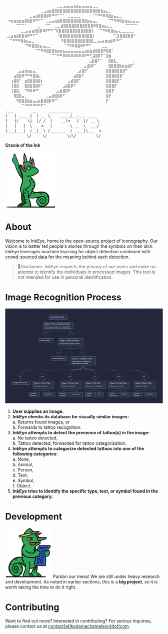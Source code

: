 ```
⠀⠀⠀⠀⠀⠀⠀⠀⠀⠀⠀⠀⠀⠀⠀⠀⠀⠀⠀⣀⣀⣠⣤⣤⣤⣦⣶⣤⣤⣤⣤⣤⣀⣀
⠀⠀⠀⠀⠀⠀⠀⠀⠀⠀⠀⠀⠀⢀⣠⣴⣶⣿⣿⣿⣿⣿⣿⣿⣿⣿⣿⣿⣿⣿⣿⣿⣿⣿⣿⣷⣦⣄⡀
⠀⠀⠀⠀⠀⠀⠀⠀⠀⣀⣤⣶⣿⣿⣿⡿⠿⠛⠛⠉⠉⠁⠀⣀⣀⣀⣀⡀⠀ ⠀⠀⠈⠉⠛⠛⠿⢿⣿⣶⣤⣄⣀
⠀⠲⢶⣶⣶⣶⣶⣿⣿⣿⠿⠛⠋⠉⠀⣀⣠⣤⣶⣾⣿⣿⣿⣿⣿⣿⣿⣿⣿⣿⣶⣦⣤⣀⠀ ⠀⠀⠉⠙⠻⠿⢿⣷⣶⣦⣤⣤⣄⡄
⠀⠀⠀⠀⠉⠉⠉⠁⠀⠀⠀⠀⣀  ⠉⠉  ⣀⣀⣾⣿⣿⣿⣿⣿⣿⣿⣿⣿⣿⣿⠿⢿⣿⣶⣦⣄⣀⠀⠀ ⠀⠀⠉⠉⠉⠉⠁
⠀⠀⠀⠀  ⣀⣀⣤⣴⣶⣿⣿⡿⠿⠟⠛⠋⠉⢿⣿⣿⣿⣿⣿⣿⣿⣿⣿⣿⣿⣿⡇⠀⠈⠉⠛⠿⢿⣿⣶⣤⣄⣀⣀⣀⣀⡀
⢀⣠⣴⣶⣾⣿⣿⣿⠿⠛⠋⠉⠀⠀⠀⠀⠀⠀⠀⠘⣿⣿⣿⣿⣿⣿⣿⣿⣿⣿⣿⣿⡇⠀⠀⠀⠀⠀⠀⠈⢉⣽⣿⣿⣿⣿⣿⠃
  ⠉⠛⠛⠻⢿⣷⣦⣤⣀⠀⠀⠀⠀⠀⠀⠀ ⠀⠀⠻⣿⣿⣿⣿⣿⣿⣿⣿⣿⣿⣿⣀⣠⣤⣴⣶⣶⣾⠿⠛⠋⠁
  ⠀⠀⠀⠀⠀⠈⠛⠿⣿⣿⣷⣦⣤⣄⣀⠀⠀ ⠀⠀⠈⠙⠻⠿⢿⣿⠿⠟⠛⠋     ⣀⣀
⠀⠀⠀⠀⠀⠀⠀⠀⠀⠀⠀⠉⠙⠻⠿⣿⣿⣿⣷⣶⣶⣦⣤⣤⣤⣤⣤⣤⣤⣴⣶⣶⣾⣿⣿⣿⠟⣿⣿⠁
⠀⠀⠀⠀⠀⠀⠀⠀⠀⠀⠀⠀⠀⠀⠀⠀⠈⠉⠉⠛⠛⠿⠿⠿⠿⠿⠿⠿⠿⠟⠛⢋⣽⣿⡿⠏⠁⣿⣷
⠀⠀⠀⠀⠀⠀⠀⠀⠀⠀⠀⠀⠀⠀⠀⠀⠀⠀⠀⠀⠀⠀⠀⠀⠀⠀⠀⠀⠀ ⠀⣠⣿⣿⠏⠁⠀⠀⣿⣿⣧⡀⠀⠀⠀⠀⠀⡀
⠀⠀⠀⠀⠀⠀⠀⠀⠀⠀⠀⠀⠀⠀⠀⠀⠀⠀⠀⠀⠀⠀⠀⠀⠀⠀⠀⠀ ⣠⣾⣿⠟⠁⠀⠀⠀⠀⣿⣿⣿⣿⣷⣶⣶⣾⡟⠁
⠀⠀⠀⠀⢀⣤⣴⣶⣶⣦⣤⡀⠀⠀⠀⠀⠀⠀⠀⠀⠀⠀⠀⠀⠀⠀⢀⣴⣿⡟⠁⠀⠀⠀⠀⠀⠀⣿⣿⣿⣿⣿⣿⣿⠋
⠀⠀⠀⣴⣿⣿⠿⠛⠛⠻⣿⣿⣆⠀⠀⠀⠀⠀⠀⠀⠀⠀⠀⠀⠀⣴⣿⣿⠏⠀⠀⠀⠀⠀⠀⠀⠀⣿⣿⣿⣿⣿⡿⠁
⠀⠀⢰⣿⣿⠃⠀⣶⣿⣿⣿⣿⣿⡆⠀⠀⠀⠀⠀⠀⠀⠀⠀⣠⣾⣿⡿⠁⠀⠀⠀⠀⠀⠀⠀⠀⠀⣿⣿⣿⣿⡟⠁
⠀⠀⢸⣿⣿⠀⠀⣿⣿⣿⣿⣿⡿⠁⠀⠀⠀⠀⠀⠀⠀⣠⣾⣿⡿⠋⠀⠀⠀⠀⠀⠀⠀⠀⠀⠀⠀⣿⣿⣿⡟
⠀⠀⢸⣿⣿⡀⠀⠙⠿⠿⠿⠛⠁⠀⠀⠀⠀⠀⢀⣤⣾⣿⡿⠟⠀⠀⠀⠀⠀⠀⠀⠀⠀⠀⠀⠀⠀⣿⣿⡟
⠀⠀⠀⢿⣿⣿⣤⡀⠀⠀⠀⠀⠀⠀⠀⣀⣤⣾⣿⣿⡿⠋⠀⠀⠀⠀⠀⠀⠀⠀⠀⠀⠀⠀⠀⠀⠀⣿⡟
⠀⠀⠀⠀⠻⣿⣿⣿⣷⣶⣤⣤⣶⣿⣿⣿⡿⠿⠋⠁⠀⠀⠀⠀⠀⠀⠀⠀⠀⠀⠀⠀⠀⠀⠀⠀⠀⡟
⠀⠀⠀⠀⠀⠀⠉⠙⠛⠛⠛⠛⠛⠋⠉
.___        __     ___________
|   | ____ |  | __ \_   _____/__.__. ____
|   |/    \|  |/ /  |    __)<   |  |/ __ \
|   |   |  \    <   |        \___  \  ___/
|___|___|  /__|_ \ /_______  / ____|\___  >
⠀⠀⠀⠀⠀⠀⠀⠀\/     \/         \/\/         \/
```
**Oracle of the Ink**  

![Look](https://github.com/InkEye/.github/blob/3905c5e686f03994dcddfeca5fd0120ad6b07b4d/img/Mini-Kodama-Look-L.png)
# About
Welcome to InkEye, home to the open-source project of iconography. Our vision is to better tell people's stories through the symbols on their skin. InkEye leverages machine learning for object detection combined with crowd-sourced data for the meaning behind each detection.

> 🚨Disclaimer: InkEye respects the privacy of our users and make no attempt to identify the individuals in processed images. This tool is not intended for use in personal identification.
# Image Recognition Process
![Flowchart](https://github.com/InkEye/.github/blob/3905c5e686f03994dcddfeca5fd0120ad6b07b4d/img/FlowChart.png) 
1. **User supplies an image.**
2. **InkEye checks its database for visually similar images:**  
   a. Returns found images, or  
   b. Forwards to tattoo recognition.
3. **InkEye attempts to detect the presence of tattoo(s) in the image:**  
   a. No tattoo detected,  
   b. Tattoo detected, forwarded for tattoo categorization.
4. **InkEye attempts to categorize detected tattoos into one of the following categories:**  
   a. None,  
   b. Animal,  
   c. Person,  
   d. Text,  
   e. Symbol,  
   f. Object.
5. **InkEye tries to identify the specific type, text, or symbol found in the previous category.**
# Development
![Think](https://github.com/InkEye/.github/blob/3905c5e686f03994dcddfeca5fd0120ad6b07b4d/img/Mini-Kodama-Think-R.PNG) 
Pardon our mess! We are still under heavy research and development. As noted in earlier sections, this is a **big project**, so it is worth taking the time to do it right.
# Contributing
Want to find out more? Interested in contributing? For serious inquiries, please contact us at <u>contact[at]kodamachameleon[dot]com</u>.
